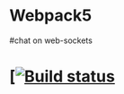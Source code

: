# Webpack5

#chat on web-sockets
# [[![Build status](https://ci.appveyor.com/api/projects/status/xcuyn16rnyed60q7?svg=true)](https://ci.appveyor.com/project/grinal82/chat-on-ws)

